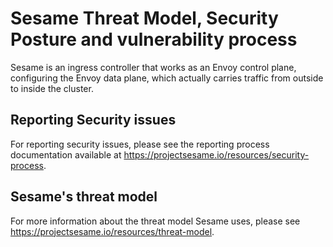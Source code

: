 # Sesame Threat Model, Security Posture and vulnerability process

Sesame is an ingress controller that works as an Envoy control plane, configuring the Envoy data plane, which actually carries traffic from outside to inside the cluster.

## Reporting Security issues
For reporting security issues, please see the reporting process documentation available at https://projectsesame.io/resources/security-process.

## Sesame's threat model

For more information about the threat model Sesame uses, please see https://projectsesame.io/resources/threat-model.
